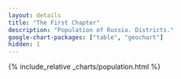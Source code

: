 ```yaml
---
layout: details
title: "The First Chapter"
description: "Population of Russia. Districts."
google-chart-packages: ["table", "geochart"]
hidden: 1
---
```

{% include_relative _charts/population.html %}

<div id="districts_population_geo"/>

